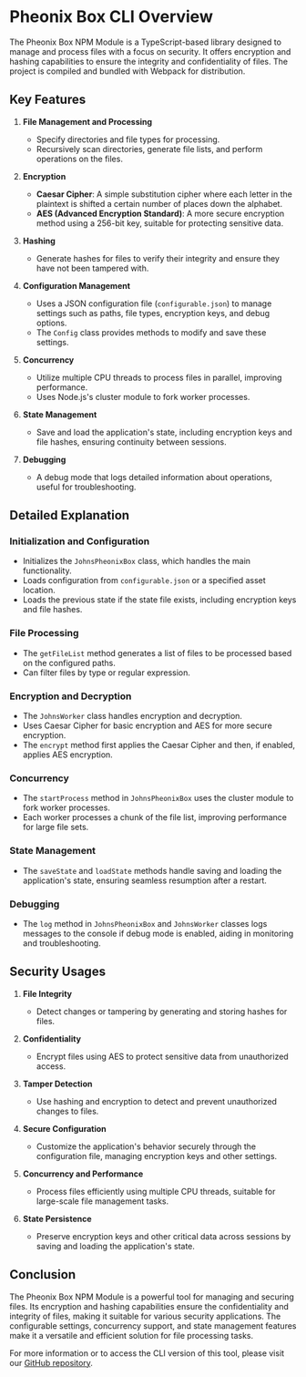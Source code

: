# Pheonix Box CLI Overview
The Pheonix Box NPM Module is a TypeScript-based library designed to manage and process files with a focus on security. It offers encryption and hashing capabilities to ensure the integrity and confidentiality of files. The project is compiled and bundled with Webpack for distribution.

## Key Features

1. **File Management and Processing**
    - Specify directories and file types for processing.
    - Recursively scan directories, generate file lists, and perform operations on the files.

2. **Encryption**
    - **Caesar Cipher**: A simple substitution cipher where each letter in the plaintext is shifted a certain number of places down the alphabet.
    - **AES (Advanced Encryption Standard)**: A more secure encryption method using a 256-bit key, suitable for protecting sensitive data.

3. **Hashing**
    - Generate hashes for files to verify their integrity and ensure they have not been tampered with.

4. **Configuration Management**
    - Uses a JSON configuration file (`configurable.json`) to manage settings such as paths, file types, encryption keys, and debug options.
    - The `Config` class provides methods to modify and save these settings.

5. **Concurrency**
    - Utilize multiple CPU threads to process files in parallel, improving performance.
    - Uses Node.js's cluster module to fork worker processes.

6. **State Management**
    - Save and load the application's state, including encryption keys and file hashes, ensuring continuity between sessions.

7. **Debugging**
    - A debug mode that logs detailed information about operations, useful for troubleshooting.

## Detailed Explanation

### Initialization and Configuration
- Initializes the `JohnsPheonixBox` class, which handles the main functionality.
- Loads configuration from `configurable.json` or a specified asset location.
- Loads the previous state if the state file exists, including encryption keys and file hashes.

### File Processing
- The `getFileList` method generates a list of files to be processed based on the configured paths.
- Can filter files by type or regular expression.

### Encryption and Decryption
- The `JohnsWorker` class handles encryption and decryption.
- Uses Caesar Cipher for basic encryption and AES for more secure encryption.
- The `encrypt` method first applies the Caesar Cipher and then, if enabled, applies AES encryption.

### Concurrency
- The `startProcess` method in `JohnsPheonixBox` uses the cluster module to fork worker processes.
- Each worker processes a chunk of the file list, improving performance for large file sets.

### State Management
- The `saveState` and `loadState` methods handle saving and loading the application's state, ensuring seamless resumption after a restart.

### Debugging
- The `log` method in `JohnsPheonixBox` and `JohnsWorker` classes logs messages to the console if debug mode is enabled, aiding in monitoring and troubleshooting.

## Security Usages

1. **File Integrity**
    - Detect changes or tampering by generating and storing hashes for files.

2. **Confidentiality**
    - Encrypt files using AES to protect sensitive data from unauthorized access.

3. **Tamper Detection**
    - Use hashing and encryption to detect and prevent unauthorized changes to files.

4. **Secure Configuration**
    - Customize the application's behavior securely through the configuration file, managing encryption keys and other settings.

5. **Concurrency and Performance**
    - Process files efficiently using multiple CPU threads, suitable for large-scale file management tasks.

6. **State Persistence**
    - Preserve encryption keys and other critical data across sessions by saving and loading the application's state.

## Conclusion

The Pheonix Box NPM Module is a powerful tool for managing and securing files. Its encryption and hashing capabilities ensure the confidentiality and integrity of files, making it suitable for various security applications. The configurable settings, concurrency support, and state management features make it a versatile and efficient solution for file processing tasks.

For more information or to access the CLI version of this tool, please visit our [GitHub repository](https://github.com/john1234brown/pheonix-box).
